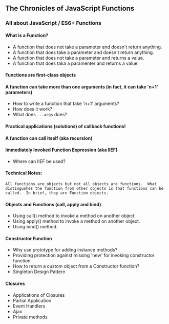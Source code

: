 ## The Chronicles of JavaScript Functions
### All about JavaScript / ES6+ Functions
#### What is a Function?
 - A function that does not take a parameter and doesn't return anything.
 - A function that does take a parameter and doesn't return anything.
 - A function that does not take a parameter and returns a value.
 - A function that does taka a paramenter and returns a value.
#### Functions are first-class objects
#### A function can take more than one arguments (in fact, it can take 'n+1' parameters)
 - How to write a function that take 'n+1' arguments?
 - How does it work?
 - What does `...args` does?
#### Practical applications (solutions) of callback functions!
#### A function can call itself (aka recursion) 
#### Immediately Invoked Function Expression (aka IIEF)
 - Where can IIEF be used?
#### Technical Notes:
`All functions are objects but not all objects are functions. 
What distingushes the function from other objects is that functions can be called. 
In brief, they are Function objects.`
#### Objects and Functions (call, apply and bind)
 - Using call() method to invoke a method on another object.
 - Using apply() method to invoke a method on another object.
 - Using bind() method.
#### Constructor Function
 - Why use prototype for adding instance methods?
 - Providing protection against missing 'new' for invoking constructor function.
 - How to return a custom object from a Constructor function?
 - Singleton Design Pattern
#### Closures
 - Applications of Closures
 - Partial Application
 - Event Handlers
 - Ajax
 - Private methods
 
